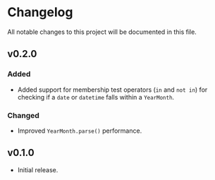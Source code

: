 # Changelog

All notable changes to this project will be documented in this file.

## v0.2.0

### Added

- Added support for membership test operators (`in` and `not in`) for checking if a `date` or `datetime` falls within a `YearMonth`.

### Changed

- Improved `YearMonth.parse()` performance.

## v0.1.0

- Initial release.
